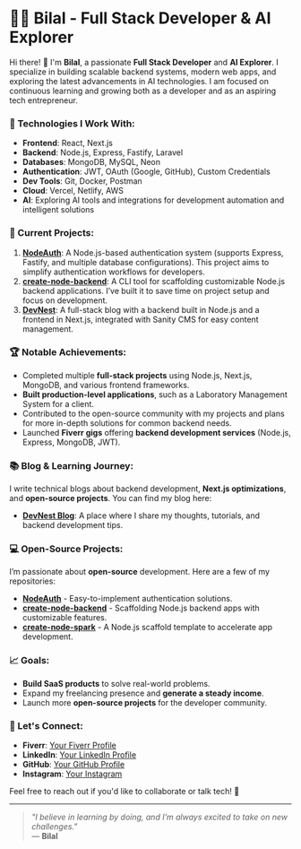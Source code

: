 # 👨‍💻 Bilal - Full Stack Developer & AI Explorer

Hi there! 👋 I'm **Bilal**, a passionate **Full Stack Developer** and **AI Explorer**. I specialize in building scalable backend systems, modern web apps, and exploring the latest advancements in AI technologies. I am focused on continuous learning and growing both as a developer and as an aspiring tech entrepreneur.

### 🚀 Technologies I Work With:

- **Frontend**: React, Next.js
- **Backend**: Node.js, Express, Fastify, Laravel
- **Databases**: MongoDB, MySQL, Neon
- **Authentication**: JWT, OAuth (Google, GitHub), Custom Credentials
- **Dev Tools**: Git, Docker, Postman
- **Cloud**: Vercel, Netlify, AWS
- **AI**: Exploring AI tools and integrations for development automation and intelligent solutions

### 🌱 Current Projects:

1. **[NodeAuth](https://github.com/yourusername/NodeAuth)**: A Node.js-based authentication system (supports Express, Fastify, and multiple database configurations). This project aims to simplify authentication workflows for developers.
2. **[create-node-backend](https://github.com/yourusername/create-node-backend)**: A CLI tool for scaffolding customizable Node.js backend applications. I’ve built it to save time on project setup and focus on development.
3. **[DevNest](https://github.com/yourusername/DevNest)**: A full-stack blog with a backend built in Node.js and a frontend in Next.js, integrated with Sanity CMS for easy content management.

### 🏆 Notable Achievements:

- Completed multiple **full-stack projects** using Node.js, Next.js, MongoDB, and various frontend frameworks.
- **Built production-level applications**, such as a Laboratory Management System for a client.
- Contributed to the open-source community with my projects and plans for more in-depth solutions for common backend needs.
- Launched **Fiverr gigs** offering **backend development services** (Node.js, Express, MongoDB, JWT).

### 📚 Blog & Learning Journey:
I write technical blogs about backend development, **Next.js optimizations**, and **open-source projects**. You can find my blog here:

- **[DevNest Blog](https://your-portfolio-link.com)**: A place where I share my thoughts, tutorials, and backend development tips.

### 💻 Open-Source Projects:
I’m passionate about **open-source** development. Here are a few of my repositories:

- [**NodeAuth**](https://github.com/yourusername/NodeAuth) - Easy-to-implement authentication solutions.
- [**create-node-backend**](https://github.com/yourusername/create-node-backend) - Scaffolding Node.js backend apps with customizable features.
- [**create-node-spark**](https://github.com/yourusername/create-node-spark) - A Node.js scaffold template to accelerate app development.

### 📈 Goals:
- **Build SaaS products** to solve real-world problems.
- Expand my freelancing presence and **generate a steady income**.
- Launch more **open-source projects** for the developer community.

### 🤝 Let's Connect:
- **Fiverr**: [Your Fiverr Profile](https://www.fiverr.com/yourusername)
- **LinkedIn**: [Your LinkedIn Profile](https://www.linkedin.com/in/yourusername)
- **GitHub**: [Your GitHub Profile](https://github.com/yourusername)
- **Instagram**: [Your Instagram](https://www.instagram.com/yourusername)

Feel free to reach out if you'd like to collaborate or talk tech! 💬

---

> _"I believe in learning by doing, and I’m always excited to take on new challenges."_  
> — **Bilal**

